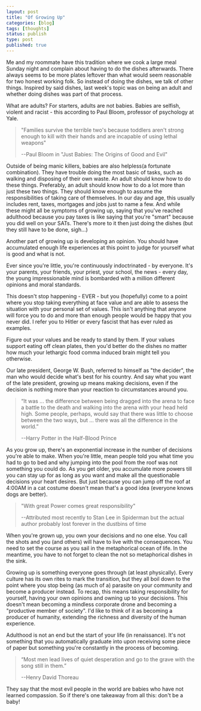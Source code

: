 ```yaml
---
layout: post
title: "Of Growing Up"
categories: [blog]
tags: [thoughts]
status: publish
type: post
published: true
---
```



Me and my roommate have this tradition where we cook a large meal Sunday night and complain about having to do the dishes afterwards. There always seems to be more plates leftover than what would seem reasonable for two honest working folk. So instead of doing the dishes, we talk of other things. Inspired by said dishes, last week's topic was on being an adult and whether doing dishes was part of that process.

What are adults? For starters, adults are not babies. Babies are selfish, violent and racist - this according to Paul Bloom, professor of psychology at Yale.

> "Families survive the terrible two's because toddlers aren't strong enough to kill with their hands and are incapable of using lethal weapons"
>
> --Paul Bloom in "Just Babies: The Origins of Good and Evil"

Outside of being manic killers, babies are also helpless(a fortunate combination). They have trouble doing the most basic of tasks, such as walking and disposing of their own waste. An adult should know how to do these things. Preferably, an adult should know how to do a lot more than just these two things. They should know enough to assume the responsibilities of taking care of themselves.  In our day and age, this usually includes rent, taxes, mortgages and jobs just to name a few. And while these might all be symptoms of growing up, saying that you've reached adulthood because you pay taxes is like saying that you're "smart" because you did well on your SATs. There's more to it then just doing the dishes (but they still have to be done, sigh...)

Another part of growing up is developing an opinion. You should have accumulated enough life experiences at this point to judge for yourself what is good and what is not.

Ever since you're little, you're continuously indoctrinated - by everyone. It's your parents, your friends, your priest, your school, the news - every day, the young impressionable mind is bombarded with a million different opinions and moral standards.

This doesn't stop happening - EVER - but you (hopefully) come to a point where you stop taking everything at face value and are able to assess the situation with your personal set of values. This isn't anything that anyone will force you to do and more than enough people would be happy that you never did. I refer you to Hitler or every fascist that has ever ruled as examples.

Figure out your values and be ready to stand by them. If your values support eating off clean plates, then you'd better do the dishes no matter how much your lethargic food comma induced brain might tell you otherwise.

Our late president, George W. Bush, referred to himself as "the decider", the man who would decide what's best for his country. And say what you want of the late president, growing up means making decisions, even if the decision is nothing more than your reaction to circumstances around you.

> “It was ... the difference between being dragged into the arena to face a battle to the death and walking into the arena with your head held high. Some people, perhaps, would say that there was little to choose between the two ways, but ... there was all the difference in the world.”
>
> --Harry Potter in the Half-Blood Prince

As you grow up, there's an exponential increase in the number of decisions you're able to make. When you're little, mean people told you what time you had to go to bed and why jumping into the pool from the roof was not something you could do. As you get older, you accumulate more powers till you can stay up for as long as you want and make all the questionable decisions your heart desires. But just because you can jump off the roof at 4:00AM in a cat costume doesn't mean that's a good idea (everyone knows dogs are better).

> "With great Power comes great responsibility"
>
> --Attributed most recently to Stan Lee in Spiderman but the actual author probably lost forever in the dustbins of time

When you're grown up, you own your decisions and no one else. You call the shots and you (and others) will have to live with the consequences. You need to set the course as you sail in the metaphorical ocean of life. In the meantime, you have to not forget to clean the not so metaphorical dishes in the sink.

Growing up is something everyone goes through (at least physically). Every culture has its own rites to mark the transition, but they all boil down to the point where you stop being (as much of a) parasite on your community and become a producer instead. To recap, this means taking responsibility for yourself, having your own opinions and owning up to your decisions. This doesn't mean becoming a mindless corporate drone and becoming a "productive member of society". I'd like to think of it as becoming a producer of humanity, extending the richness and diversity of the human experience.

Adulthood is not an end but the start of your life (in renaissance).  It's not something that you automatically graduate into upon receiving some piece of paper but something you're constantly in the process of becoming.

> “Most men lead lives of quiet desperation and go to the grave with the song still in them.”
>
> --Henry David Thoreau

They say that the most evil people in the world are babies who have not learned compassion. So if there's one takeaway from all this: don't be a baby!

